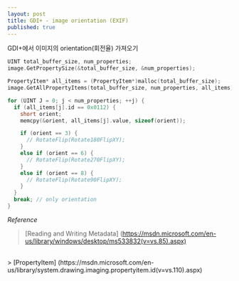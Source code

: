 ```yaml
---
layout: post
title: GDI+ - image orientation (EXIF)
published: true
---
```


GDI+에서 이미지의 orientation(회전율) 가져오기

```cpp
UINT total_buffer_size, num_properties;
image.GetPropertySize(&total_buffer_size, &num_properties);

PropertyItem* all_items = (PropertyItem*)malloc(total_buffer_size);
image.GetAllPropertyItems(total_buffer_size, num_properties, all_items);

for (UINT J = 0; j < num_properties; ++j) {
  if (all_items[j].id == 0x0112) {
    short orient;
    memcpy(&orient, all_items[j].value, sizeof(orient));

    if (orient == 3) {
      // RotateFlip(Rotate180FlipXY);
    }
    else if (orient == 6) {
      // RotateFlip(Rotate270FlipXY);
    }
    else if (orient == 8) {
      // RotateFlip(Rotate90FlipXY);
    }
  }
  break; // only orientation
}
```

_Reference_
<br />
> [Reading and Writing Metadata] (https://msdn.microsoft.com/en-us/library/windows/desktop/ms533832(v=vs.85).aspx)
<br />
> [PropertyItem] (https://msdn.microsoft.com/en-us/library/system.drawing.imaging.propertyitem.id(v=vs.110).aspx)
